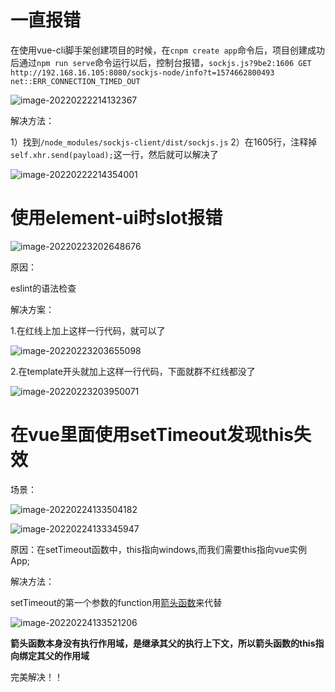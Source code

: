# 一直报错

在使用vue-cli脚手架创建项目的时候，在`cnpm create app`命令后，项目创建成功后通过`npm run serve`命令运行以后，控制台报错，`sockjs.js?9be2:1606 GET http://192.168.16.105:8080/sockjs-node/info?t=1574662800493 net::ERR_CONNECTION_TIMED_OUT`

![image-20220222214132367](C:\Users\tys\AppData\Roaming\Typora\typora-user-images\image-20220222214132367.png)

解决方法：

1）找到`/node_modules/sockjs-client/dist/sockjs.js`
2）在1605行，注释掉`self.xhr.send(payload);`这一行，然后就可以解决了

![image-20220222214354001](C:\Users\tys\AppData\Roaming\Typora\typora-user-images\image-20220222214354001.png)

# 使用element-ui时slot报错

![image-20220223202648676](C:\Users\tys\AppData\Roaming\Typora\typora-user-images\image-20220223202648676.png)

原因：

eslint的语法检查

解决方案：

1.在红线上加上这样一行代码，就可以了

<!-- eslint-disable-next-line -->

![image-20220223203655098](C:\Users\tys\AppData\Roaming\Typora\typora-user-images\image-20220223203655098.png)

2.在template开头就加上这样一行代码，下面就群不红线都没了

<!-- eslint-disable -->

![image-20220223203950071](C:\Users\tys\AppData\Roaming\Typora\typora-user-images\image-20220223203950071.png)

# 在vue里面使用setTimeout发现this失效

场景：

![image-20220224133504182](C:\Users\tys\AppData\Roaming\Typora\typora-user-images\image-20220224133504182.png)

![image-20220224133345947](C:\Users\tys\AppData\Roaming\Typora\typora-user-images\image-20220224133345947.png)

原因：在setTimeout函数中，this指向windows,而我们需要this指向vue实例App;

解决方法：

setTimeout的第一个参数的function用[箭头函数](https://so.csdn.net/so/search?q=箭头函数&spm=1001.2101.3001.7020)来代替

![image-20220224133521206](C:\Users\tys\AppData\Roaming\Typora\typora-user-images\image-20220224133521206.png)

**箭头函数本身没有执行作用域，是继承其父的执行上下文，所以箭头函数的this指向绑定其父的作用域**

完美解决！！
